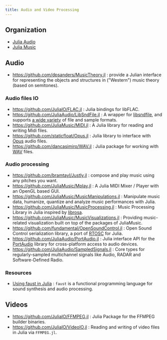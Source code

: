 ```yaml
---
title: Audio and Video Processing
---
```


## Organization

- [Julia Audio](https://github.com/JuliaAudio)
- [Julia Music](https://github.com/JuliaMusic)

## Audio

- https://github.com/dpsanders/MusicTheory.jl : provide a Julian interface for representing the objects and structures in ("Western") music theory (based on semitones).

### Audio files IO

- https://github.com/JuliaIO/FLAC.jl : Julia bindings for libFLAC.
- https://github.com/JuliaAudio/LibSndFile.jl : A wrapper for [libsndfile](http://www.mega-nerd.com/libsndfile/), and supports [a wide variety](http://www.mega-nerd.com/libsndfile/) of file and sample formats.
- https://github.com/JuliaMusic/MIDI.jl : A Julia library for reading and writing Midi files.
- https://github.com/staticfloat/Opus.jl : Julia library to interface with [Opus](https://www.opus-codec.org/) audio files.
- https://github.com/dancasimiro/WAV.jl : Julia package for working with [WAV](https://en.wikipedia.org/wiki/WAV) files.

### Audio processing

- https://github.com/bramtayl/Justly.jl : compose and play music using any pitches you want.
- https://github.com/JuliaMusic/Mplay.jl : A Julia MIDI Mixer / Player with an OpenGL based GUI.
- https://github.com/JuliaMusic/MusicManipulations.jl : Manipulate music data, humanize, quantize and analyze music performances with Julia.
- https://github.com/JuliaMusic/MusicProcessing.jl : Music Processing Library in Julia inspired by [librosa](https://librosa.org/doc/latest/index.html).
- https://github.com/JuliaMusic/MusicVisualizations.jl : Providing music-related visualization built on top of the packages of JuliaMusic.
- https://github.com/fundamental/OpenSoundControl.jl : Open Sound Control serialization library, a port of [RTOSC](https://github.com/fundamental/rtosc) for Julia.
- https://github.com/JuliaAudio/PortAudio.jl : Julia interface API for the [PortAudio](http://www.portaudio.com/) library for cross-platform access to audio devices.
- https://github.com/JuliaAudio/SampledSignals.jl : Core types for regularly-sampled multichannel signals like Audio, RADAR and Software-Defined Radio.

### Resources

- [Using faust in Julia](https://faustdoc.grame.fr/tutorials/julia/) : `faust` is a functional programming language for sound synthesis and audio processing.

## Videos

- https://github.com/JuliaIO/FFMPEG.jl : Julia Package for the FFMPEG builder binaries.
- https://github.com/JuliaIO/VideoIO.jl : Reading and writing of video files in Julia via `FFMPEG.jl`.
